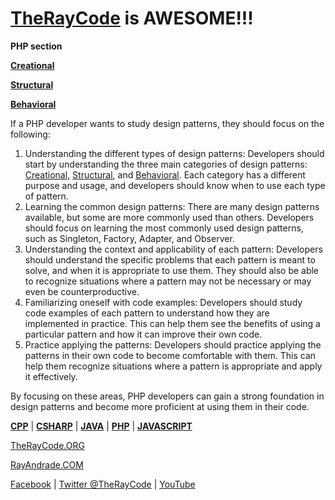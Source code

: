 # [TheRayCode](../README.md) is AWESOME!!!

**PHP section**

**[Creational](./Creational/README.md)**

**[Structural](./Structural/README.md)**

**[Behavioral](./Behavioral/README.md)**

If a PHP developer wants to study design patterns, they should focus on the following:

1. Understanding the different types of design patterns: Developers should start by understanding the three main categories of design patterns: [Creational](./Creational/README.md), [Structural](./Structural/README.md), and [Behavioral](./Behavioral/README.md). Each category has a different purpose and usage, and developers should know when to use each type of pattern.
2. Learning the common design patterns: There are many design patterns available, but some are more commonly used than others. Developers should focus on learning the most commonly used design patterns, such as Singleton, Factory, Adapter, and Observer.
3. Understanding the context and applicability of each pattern: Developers should understand the specific problems that each pattern is meant to solve, and when it is appropriate to use them. They should also be able to recognize situations where a pattern may not be necessary or may even be counterproductive.
4. Familiarizing oneself with code examples: Developers should study code examples of each pattern to understand how they are implemented in practice. This can help them see the benefits of using a particular pattern and how it can improve their own code.
5. Practice applying the patterns: Developers should practice applying the patterns in their own code to become comfortable with them. This can help them recognize situations where a pattern is appropriate and apply it effectively.

By focusing on these areas, PHP developers can gain a strong foundation in design patterns and become more proficient at using them in their code.

**[CPP](../CPP/README.md)** | **[CSHARP](../Csharp/README.md)** | **[JAVA](../Java/README.md)**  | **[PHP](../PHP/README.md)** | **[JAVASCRIPT](../JavaScript/README.md)** 

[TheRayCode.ORG](https://www.TheRayCode.ORG)

[RayAndrade.COM](https://www.RayAndrade.com)

[Facebook](https://www.facebook.com/TheRayCode/) | [Twitter @TheRayCode](https://www.twitter.com/TheRayCode/) | [YouTube](https://www.youtube.com/TheRayCode/)
